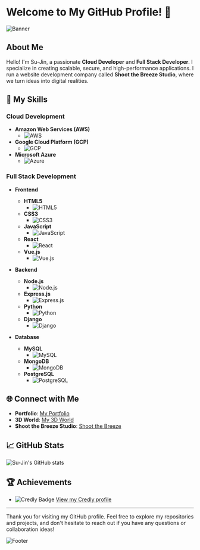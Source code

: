 # Welcome to My GitHub Profile! 🌟

![Banner](https://your-banner-image-url) <!-- Add a banner image if you have one -->

## About Me

Hello! I'm Su-Jin, a passionate **Cloud Developer** and **Full Stack Developer**. I specialize in creating scalable, secure, and high-performance applications. I run a website development company called **Shoot the Breeze Studio**, where we turn ideas into digital realities.

## 🚀 My Skills

### Cloud Development
- **Amazon Web Services (AWS)**
  - ![AWS](https://img.icons8.com/color/48/000000/amazon-web-services.png)
- **Google Cloud Platform (GCP)**
  - ![GCP](https://img.icons8.com/color/48/000000/google-cloud.png)
- **Microsoft Azure**
  - ![Azure](https://img.icons8.com/color/48/000000/azure-1.png)

### Full Stack Development
- **Frontend**
  - **HTML5**
    - ![HTML5](https://img.icons8.com/color/48/000000/html-5.png)
  - **CSS3**
    - ![CSS3](https://img.icons8.com/color/48/000000/css3.png)
  - **JavaScript**
    - ![JavaScript](https://img.icons8.com/color/48/000000/javascript.png)
  - **React**
    - ![React](https://img.icons8.com/color/48/000000/react-native.png)
  - **Vue.js**
    - ![Vue.js](https://img.icons8.com/color/48/000000/vue-js.png)

- **Backend**
  - **Node.js**
    - ![Node.js](https://img.icons8.com/color/48/000000/nodejs.png)
  - **Express.js**
    - ![Express.js](https://img.icons8.com/ios-filled/50/000000/express-js.png)
  - **Python**
    - ![Python](https://img.icons8.com/color/48/000000/python.png)
  - **Django**
    - ![Django](https://img.icons8.com/color/48/000000/django.png)

- **Database**
  - **MySQL**
    - ![MySQL](https://img.icons8.com/color/48/000000/mysql-logo.png)
  - **MongoDB**
    - ![MongoDB](https://img.icons8.com/color/48/000000/mongodb.png)
  - **PostgreSQL**
    - ![PostgreSQL](https://img.icons8.com/color/48/000000/postgresql.png)

## 🌐 Connect with Me

- **Portfolio**: [My Portfolio](https://su-jin1425.github.io/My_Portfolio/)
- **3D World**: [My 3D World](https://my-3d-world-sujin1425.vercel.app/)
- **Shoot the Breeze Studio**: [Shoot the Breeze](https://su-jin1425.github.io/Shoot_The_Breeze/)

## 📈 GitHub Stats

![Su-Jin's GitHub stats](https://github-readme-stats.vercel.app/api?username=su-jin1425&show_icons=true&theme=radical)

## 🏆 Achievements

- ![Credly Badge](https://img.icons8.com/color/48/000000/credly.png) [View my Credly profile](https://www.credly.com/users/your-profile)

---

Thank you for visiting my GitHub profile. Feel free to explore my repositories and projects, and don't hesitate to reach out if you have any questions or collaboration ideas!

![Footer](https://your-footer-image-url) <!-- Add a footer image if you have one -->

